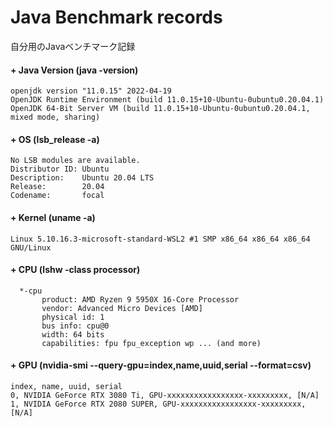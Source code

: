 # Java Benchmark records  

自分用のJavaベンチマーク記録  

#### + Java Version (java -version)
```
openjdk version "11.0.15" 2022-04-19
OpenJDK Runtime Environment (build 11.0.15+10-Ubuntu-0ubuntu0.20.04.1)
OpenJDK 64-Bit Server VM (build 11.0.15+10-Ubuntu-0ubuntu0.20.04.1, mixed mode, sharing)
```

#### + OS (lsb_release -a)
```
No LSB modules are available.
Distributor ID: Ubuntu
Description:    Ubuntu 20.04 LTS
Release:        20.04
Codename:       focal
```

#### + Kernel (uname -a)
```
Linux 5.10.16.3-microsoft-standard-WSL2 #1 SMP x86_64 x86_64 x86_64 GNU/Linux
```

#### + CPU (lshw -class processor)
```
  *-cpu
       product: AMD Ryzen 9 5950X 16-Core Processor
       vendor: Advanced Micro Devices [AMD]
       physical id: 1
       bus info: cpu@0
       width: 64 bits
       capabilities: fpu fpu_exception wp ... (and more)
```

#### + GPU (nvidia-smi --query-gpu=index,name,uuid,serial --format=csv)
```
index, name, uuid, serial
0, NVIDIA GeForce RTX 3080 Ti, GPU-xxxxxxxxxxxxxxxxx-xxxxxxxxx, [N/A]
1, NVIDIA GeForce RTX 2080 SUPER, GPU-xxxxxxxxxxxxxxxxx-xxxxxxxxx, [N/A]
```
